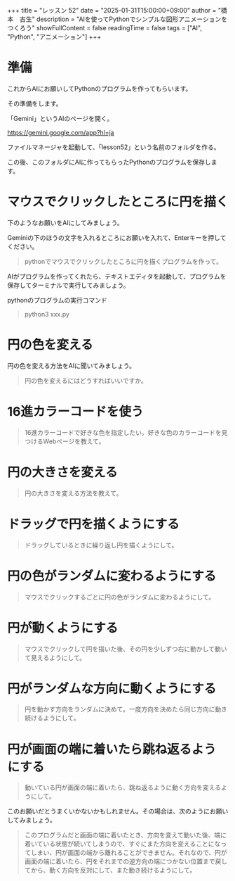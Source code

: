 +++
title = "レッスン 52"
date = "2025-01-31T15:00:00+09:00"
author = "橋本　吉生"
description = "AIを使ってPythonでシンプルな図形アニメーションをつくろう"
showFullContent = false
readingTime = false
tags = ["AI", "Python", "アニメーション"]
+++
# 準備

これからAIにお願いしてPythonのプログラムを作ってもらいます。

その準備をします。

「Gemini」というAIのページを開く。

https://gemini.google.com/app?hl=ja

ファイルマネージャを起動して、「lesson52」という名前のフォルダを作る。

この後、このフォルダにAIに作ってもらったPythonのプログラムを保存します。

# マウスでクリックしたところに円を描く

下のようなお願いをAIにしてみましょう。

Geminiの下のほうの文字を入れるところにお願いを入れて、Enterキーを押してください。

>pythonでマウスでクリックしたところに円を描くプログラムを作って。

AIがプログラムを作ってくれたら、テキストエディタを起動して、プログラムを保存してターミナルで実行してみましょう。

pythonのプログラムの実行コマンド

>python3 xxx.py

# 円の色を変える

円の色を変える方法をAIに聞いてみましょう。

>円の色を変えるにはどうすればいいですか。

# 16進カラーコードを使う

>16進カラーコードで好きな色を指定したい。好きな色のカラーコードを見つけるWebページを教えて。

# 円の大きさを変える

>円の大きさを変える方法を教えて。

# ドラッグで円を描くようにする

>ドラッグしているときに繰り返し円を描くようにして。

# 円の色がランダムに変わるようにする

>マウスでクリックするごとに円の色がランダムに変わるようにして。

# 円が動くようにする

>マウスでクリックして円を描いた後、その円を少しずつ右に動かして動いて見えるようにして。

# 円がランダムな方向に動くようにする

>円を動かす方向をランダムに決めて。一度方向を決めたら同じ方向に動き続けるようにして。

# 円が画面の端に着いたら跳ね返るようにする

>動いている円が画面の端に着いたら、跳ね返るように動く方向を変えるようにして。

このお願いだとうまくいかないかもしれません。その場合は、次のようにお願いしてみましょう。

>このプログラムだと画面の端に着いたとき、方向を変えて動いた後、端に着いている状態が続いてしまうので、すぐにまた方向を変えることになってしまい、円が画面の端から離れることができません。それなので、円が画面の端に着いたら、円をそれまでの逆方向の端につかない位置まで戻してから、動く方向を反対にして、また動き続けるようにして。
